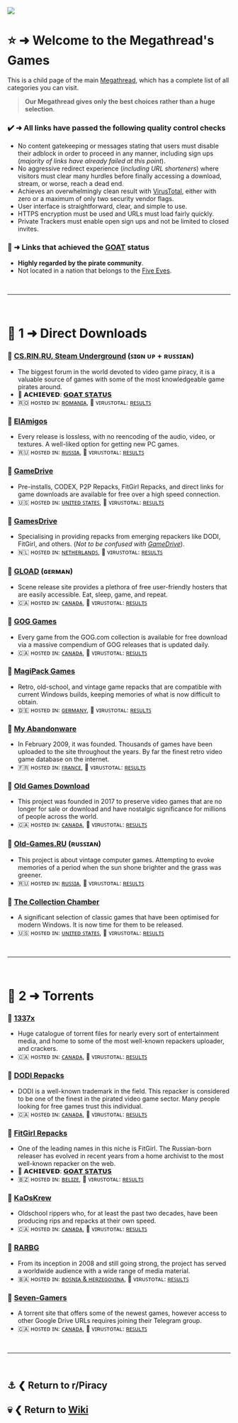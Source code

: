 ![](%%games%%)

# ⭐ ➜ Welcome to the Megathread's **Games**
This is a child page of the main [Megathread](https://www.reddit.com/r/Piracy/wiki/megathread/), which has a complete list of all categories you can visit.
 
>**Our Megathread gives only the best choices rather than a huge selection**.

### ✔️ ➜ All links have passed the following quality control checks
- No content gatekeeping or messages stating that users must disable their adblock in order to proceed in any manner, including sign ups (*majority of links have already failed at this point*).
- No aggressive redirect experience (*including URL shorteners*) where visitors must clear many hurdles before finally accessing a download, stream, or worse, reach a dead end.
- Achieves an overwhelmingly clean result with [VirusTotal](https://www.virustotal.com/gui/home/url), either with zero or a maximum of only two security vendor flags.
- User interface is straightforward, clear, and simple to use.
- HTTPS encryption must be used and URLs must load fairly quickly.
- Private Trackers must enable open sign ups and not be limited to closed invites.

### 🐐 ➜ Links that achieved the [GOAT](https://www.urbandictionary.com/define.php?term=goat) status
- **Highly regarded by the pirate community**.
- Not located in a nation that belongs to the [Five Eyes](https://en.wikipedia.org/wiki/Five_Eyes).

&nbsp;

---

&nbsp;

# 📑 1 ➜ Direct Downloads

### 🔗 [CS.RIN.RU, Steam Underground](https://cs.rin.ru/forum/) (ꜱɪɢɴ ᴜᴘ + ʀᴜꜱꜱɪᴀɴ)
- The biggest forum in the world devoted to video game piracy, it is a valuable source of games with some of the most knowledgeable game pirates around.
- 🐐 𝗔𝗖𝗛𝗜𝗘𝗩𝗘𝗗: [𝗚𝗢𝗔𝗧 𝗦𝗧𝗔𝗧𝗨𝗦](https://www.urbandictionary.com/define.php?term=goat)
- 🇷🇴 ʜᴏꜱᴛᴇᴅ ɪɴ: [ʀᴏᴍᴀɴɪᴀ](https://check-host.net/ip-info?host=https%3A%2F%2Fcs.rin.ru%2Fforum%2F&csrf_token=80329e0db73259cd429f139a331bc866e8562bd0), 🩻 ᴠɪʀᴜꜱᴛᴏᴛᴀʟ: [ʀᴇꜱᴜʟᴛꜱ](https://www.virustotal.com/gui/url/9bcece5c7ce65e847f97316c5788032180b278c7ff2e14cc58de1fa7af77d29c)

### 🔗 [ElAmigos](https://elamigos.site/)
- Every release is lossless, with no reencoding of the audio, video, or textures. A well-liked option for getting new PC games.
- 🇷🇺 ʜᴏꜱᴛᴇᴅ ɪɴ: [ʀᴜꜱꜱɪᴀ](https://check-host.net/ip-info?host=https%3A%2F%2Felamigos.site%2F&csrf_token=3bfab04c5dfd98f4c0de1c0fd4dee7014acaa05b), 🩻 ᴠɪʀᴜꜱᴛᴏᴛᴀʟ: [ʀᴇꜱᴜʟᴛꜱ](https://www.virustotal.com/gui/url/8ef286d2c7916f1abedcf2b4c9a88012541129d727b8a74834fc163e0f01b4d3)

### 🔗 [GameDrive](https://gamedrive.org/)
- Pre-installs, CODEX, P2P Repacks, FitGirl Repacks, and direct links for game downloads are available for free over a high speed connection.
- 🇺🇸 ʜᴏꜱᴛᴇᴅ ɪɴ: [ᴜɴɪᴛᴇᴅ ꜱᴛᴀᴛᴇꜱ](https://check-host.net/ip-info?host=https%3A%2F%2Fgamedrive.org%2F&csrf_token=93ade2f48968d23eece450780c4342327bfdb3c2), 🩻 ᴠɪʀᴜꜱᴛᴏᴛᴀʟ: [ʀᴇꜱᴜʟᴛꜱ](https://www.virustotal.com/gui/url/9980038fa70f8a067f4ca5df6899940568061485a508659d0b9e25f417e8960a)

### 🔗 [GamesDrive](https://gamesdrive.net/)
- Specialising in providing repacks from emerging repackers like DODI, FitGirl, and others. (*Not to be confused with [GameDrive](https://gamedrive.org/)*).
- 🇳🇱 ʜᴏꜱᴛᴇᴅ ɪɴ: [ɴᴇᴛʜᴇʀʟᴀɴᴅꜱ](https://check-host.net/ip-info?host=https%3A%2F%2Fgamesdrive.net%2F&csrf_token=93ade2f48968d23eece450780c4342327bfdb3c2), 🩻 ᴠɪʀᴜꜱᴛᴏᴛᴀʟ: [ʀᴇꜱᴜʟᴛꜱ](https://www.virustotal.com/gui/url/cae053db37af33a70a703cd0e4e23915ff1661166fed22767a9ba6d87db68dee)

### 🔗 [GLOAD](https://gload.to/) (ɢᴇʀᴍᴀɴ)
- Scene release site provides a plethora of free user-friendly hosters that are easily accessible. Eat, sleep, game, and repeat.
- 🇨🇦 ʜᴏꜱᴛᴇᴅ ɪɴ: [ᴄᴀɴᴀᴅᴀ](https://check-host.net/ip-info?host=https%3A%2F%2Fgload.to%2F&csrf_token=93ade2f48968d23eece450780c4342327bfdb3c2), 🩻 ᴠɪʀᴜꜱᴛᴏᴛᴀʟ: [ʀᴇꜱᴜʟᴛꜱ](https://www.virustotal.com/gui/url/f662f28805be160b811b8cc6ac4e8ddd790631f1a077931fe97d62d51b3de228)

### 🔗 [GOG Games](https://gog-games.com/)
- Every game from the GOG.com collection is available for free download via a massive compendium of GOG releases that is updated daily.
- 🇨🇦 ʜᴏꜱᴛᴇᴅ ɪɴ: [ᴄᴀɴᴀᴅᴀ](https://check-host.net/ip-info?host=https%3A%2F%2Fgog-games.com%2F&csrf_token=93ade2f48968d23eece450780c4342327bfdb3c2), 🩻 ᴠɪʀᴜꜱᴛᴏᴛᴀʟ: [ʀᴇꜱᴜʟᴛꜱ](https://www.virustotal.com/gui/url/85833b0223c21640ea6153615a709a4ce0caa8062c175fe7c5b97675cfc1f901)

### 🔗 [MagiPack Games](https://www.magipack.games/)
- Retro, old-school, and vintage game repacks that are compatible with current Windows builds, keeping memories of what is now difficult to obtain.
- 🇩🇪 ʜᴏꜱᴛᴇᴅ ɪɴ: [ɢᴇʀᴍᴀɴʏ](https://check-host.net/ip-info?host=https%3A%2F%2Fwww.magipack.games%2F&csrf_token=93ade2f48968d23eece450780c4342327bfdb3c2), 🩻 ᴠɪʀᴜꜱᴛᴏᴛᴀʟ: [ʀᴇꜱᴜʟᴛꜱ](https://www.virustotal.com/gui/url/7f2daff7c2b22e64d04b04fdc2c5b8574c3035501884c13149b750503ac44f67)

### 🔗 [My Abandonware](https://www.myabandonware.com/)
- In February 2009, it was founded. Thousands of games have been uploaded to the site throughout the years. By far the finest retro video game database on the internet.
- 🇫🇷 ʜᴏꜱᴛᴇᴅ ɪɴ: [ꜰʀᴀɴᴄᴇ](https://check-host.net/ip-info?host=https%3A%2F%2Fwww.myabandonware.com%2F&csrf_token=93ade2f48968d23eece450780c4342327bfdb3c2), 🩻 ᴠɪʀᴜꜱᴛᴏᴛᴀʟ: [ʀᴇꜱᴜʟᴛꜱ](https://www.virustotal.com/gui/url/4ea59a9021a28396793e03c186748f426b289378173df8d216bf8f9cd6b85882)

### 🔗 [Old Games Download](https://oldgamesdownload.com/)
- This project was founded in 2017 to preserve video games that are no longer for sale or download and have nostalgic significance for millions of people across the world.
- 🇨🇦 ʜᴏꜱᴛᴇᴅ ɪɴ: [ᴄᴀɴᴀᴅᴀ](https://check-host.net/ip-info?host=https%3A%2F%2Foldgamesdownload.com%2F&csrf_token=93ade2f48968d23eece450780c4342327bfdb3c2), 🩻 ᴠɪʀᴜꜱᴛᴏᴛᴀʟ: [ʀᴇꜱᴜʟᴛꜱ](https://www.virustotal.com/gui/url/103a3760b1019e40482e34d240ac0379c525ddbc05630129495cdf46ecb3ea74)

### 🔗 [Old-Games.RU](https://www.old-games.ru/) (ʀᴜꜱꜱɪᴀɴ)
- This project is about vintage computer games. Attempting to evoke memories of a period when the sun shone brighter and the grass was greener.
- 🇷🇺 ʜᴏꜱᴛᴇᴅ ɪɴ: [ʀᴜꜱꜱɪᴀ](https://check-host.net/ip-info?host=https%3A%2F%2Fwww.old-games.ru%2F&csrf_token=93ade2f48968d23eece450780c4342327bfdb3c2), 🩻 ᴠɪʀᴜꜱᴛᴏᴛᴀʟ: [ʀᴇꜱᴜʟᴛꜱ](https://www.virustotal.com/gui/url/950454a9f618569a9438e6507d1fcad68a80c14a6bafe72ab2bae913ef39c5fb)

### 🔗 [The Collection Chamber](https://collectionchamber.blogspot.com/)
- A significant selection of classic games that have been optimised for modern Windows. It is now time for them to be released.
- 🇺🇸 ʜᴏꜱᴛᴇᴅ ɪɴ: [ᴜɴɪᴛᴇᴅ ꜱᴛᴀᴛᴇꜱ](https://check-host.net/ip-info?host=https%3A%2F%2Fcollectionchamber.blogspot.com%2F&csrf_token=93ade2f48968d23eece450780c4342327bfdb3c2), 🩻 ᴠɪʀᴜꜱᴛᴏᴛᴀʟ: [ʀᴇꜱᴜʟᴛꜱ](https://www.virustotal.com/gui/url/764447d3c357e15e18dc9d05d829d101ed15b058c8055e679794ee70efeec099)

&nbsp;

---

&nbsp;

# 📑 2 ➜ Torrents

### 🧲 [1337x](https://1337x.to/)
- Huge catalogue of torrent files for nearly every sort of entertainment media, and home to some of the most well-known repackers uploader, and crackers.
- 🇨🇦 ʜᴏꜱᴛᴇᴅ ɪɴ: [ᴄᴀɴᴀᴅᴀ](https://check-host.net/ip-info?host=https%3A%2F%2F1337x.to%2F&csrf_token=93ade2f48968d23eece450780c4342327bfdb3c2), 🩻 ᴠɪʀᴜꜱᴛᴏᴛᴀʟ: [ʀᴇꜱᴜʟᴛꜱ](https://www.virustotal.com/gui/url/3c011965990d2467a38d2a24cb955ec56d83b6d8eb295df23d80a68eadb3886c)

### 🧲 [DODI Repacks](https://dodi-repacks.site/)
- DODI is a well-known trademark in the field. This repacker is considered to be one of the finest in the pirated video game sector. Many people looking for free games trust this individual.
- 🇨🇦 ʜᴏꜱᴛᴇᴅ ɪɴ: [ᴄᴀɴᴀᴅᴀ](https://check-host.net/ip-info?host=https%3A%2F%2Fdodi-repacks.site%2F&csrf_token=3bfab04c5dfd98f4c0de1c0fd4dee7014acaa05b), 🩻 ᴠɪʀᴜꜱᴛᴏᴛᴀʟ: [ʀᴇꜱᴜʟᴛꜱ](https://www.virustotal.com/gui/url/0ef731a789f4f376ebc03332b21baff62337c80e1b26b4134e539afbfb3cb0c1)

### 🧲 [FitGirl Repacks](https://fitgirl-repacks.site/)
- One of the leading names in this niche is FitGirl. The Russian-born releaser has evolved in recent years from a home archivist to the most well-known repacker on the web.
- 🐐 𝗔𝗖𝗛𝗜𝗘𝗩𝗘𝗗: [𝗚𝗢𝗔𝗧 𝗦𝗧𝗔𝗧𝗨𝗦](https://www.urbandictionary.com/define.php?term=goat)
- 🇧🇿 ʜᴏꜱᴛᴇᴅ ɪɴ: [ʙᴇʟɪᴢᴇ](https://check-host.net/ip-info?host=https%3A%2F%2Ffitgirl-repacks.site%2F&csrf_token=3bfab04c5dfd98f4c0de1c0fd4dee7014acaa05b), 🩻 ᴠɪʀᴜꜱᴛᴏᴛᴀʟ: [ʀᴇꜱᴜʟᴛꜱ](https://www.virustotal.com/gui/url/ec7471a96cad5b00693731d66a42355d8f52c466ef466b2df87541d88a0f08c9)

### 🧲 [KaOsKrew](https://kaoskrew.org/)
- Oldschool rippers who, for at least the past two decades, have been producing rips and repacks at their own speed.
- 🇨🇦 ʜᴏꜱᴛᴇᴅ ɪɴ: [ᴄᴀɴᴀᴅᴀ](https://check-host.net/ip-info?host=https%3A%2F%2Fkaoskrew.org%2F&csrf_token=3bfab04c5dfd98f4c0de1c0fd4dee7014acaa05b), 🩻 ᴠɪʀᴜꜱᴛᴏᴛᴀʟ: [ʀᴇꜱᴜʟᴛꜱ](https://www.virustotal.com/gui/url/a1fcd33d1d6b9cafa2455a6e46265c9979d30b93a4183aad1de00722ddcf82f4)

### 🧲 [RARBG](https://rarbg.to/torrents.php)
- From its inception in 2008 and still going strong, the project has served a worldwide audience with a wide range of media material.
- 🇧🇦 ʜᴏꜱᴛᴇᴅ ɪɴ: [ʙᴏꜱɴɪᴀ & ʜᴇʀᴢᴇɢᴏᴠɪɴᴀ](https://check-host.net/ip-info?host=https%3A%2F%2Frarbg.to%2Ftorrents.php&csrf_token=93ade2f48968d23eece450780c4342327bfdb3c2), 🩻 ᴠɪʀᴜꜱᴛᴏᴛᴀʟ: [ʀᴇꜱᴜʟᴛꜱ](https://www.virustotal.com/gui/url/9b0eaa3050b87f18cf4d138b7e7b98eab07aff40db8bdc7534b654f465a40248)

### 🧲 [Seven-Gamers](https://www.seven-gamers.com/)
- A torrent site that offers some of the newest games, however access to other Google Drive URLs requires joining their Telegram group.
- 🇨🇦 ʜᴏꜱᴛᴇᴅ ɪɴ: [ᴄᴀɴᴀᴅᴀ](https://check-host.net/ip-info?host=https%3A%2F%2Fwww.seven-gamers.com%2F&csrf_token=93ade2f48968d23eece450780c4342327bfdb3c2), 🩻 ᴠɪʀᴜꜱᴛᴏᴛᴀʟ: [ʀᴇꜱᴜʟᴛꜱ](https://www.virustotal.com/gui/url/0e7fb0a888f2a68f73eac7457d310637cbebb5f5922e9ada9decf88fd3cdf18f)

&nbsp;

---

&nbsp;

⚓ ❮ Return to **r/Piracy**
---
💀 ❮ Return to [**Wiki**](https://www.reddit.com/r/Piracy/wiki/index/)
---